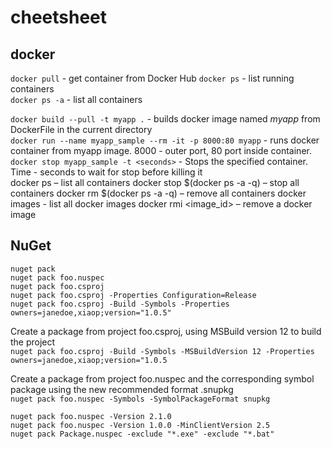# cheetsheet

## docker 

`docker pull` - get container from Docker Hub
`docker ps` - list running containers  
`docker ps -a` - list all containers

`docker build --pull -t myapp .` - builds docker image named _myapp_ from DockerFile in the current directory  
`docker run --name myapp_sample --rm -it -p 8000:80 myapp` - runs docker container from myapp image. 8000 - outer port, 80 port inside container.  
`docker stop myapp_sample -t <seconds>` - Stops the specified container. Time - seconds to wait for stop before killing it  
docker ps – list all containers
docker stop $(docker ps -a -q) – stop all containers
docker rm $(docker ps -a -q) – remove all containers
docker images - list all docker images
docker rmi <image_id> – remove a docker image

## NuGet
`nuget pack`  
`nuget pack foo.nuspec`  
`nuget pack foo.csproj`  
`nuget pack foo.csproj -Properties Configuration=Release`  
`nuget pack foo.csproj -Build -Symbols -Properties owners=janedoe,xiaop;version="1.0.5"`  

Create a package from project foo.csproj, using MSBuild version 12 to build the project  
`nuget pack foo.csproj -Build -Symbols -MSBuildVersion 12 -Properties owners=janedoe,xiaop;version="1.0.5`  

Create a package from project foo.nuspec and the corresponding symbol package using the new recommended format .snupkg  
`nuget pack foo.nuspec -Symbols -SymbolPackageFormat snupkg`  

`nuget pack foo.nuspec -Version 2.1.0`  
`nuget pack foo.nuspec -Version 1.0.0 -MinClientVersion 2.5`  
`nuget pack Package.nuspec -exclude "*.exe" -exclude "*.bat"`  
